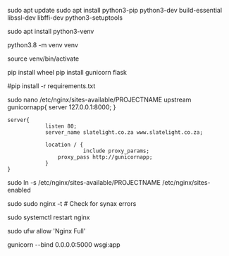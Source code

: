 sudo apt update
sudo apt install python3-pip python3-dev build-essential libssl-dev libffi-dev python3-setuptools


sudo apt install python3-venv


python3.8 -m venv venv

source venv/bin/activate

pip install wheel
pip install gunicorn flask

#pip install -r requirements.txt


sudo nano /etc/nginx/sites-available/PROJECTNAME
    	upstream gunicornapp{
        		server 127.0.0.1:8000;
	}

	server{
        		listen 80;
        		server_name slatelight.co.za www.slatelight.co.za;

        		location / {
    	            		include proxy_params;
             		proxy_pass http://gunicornapp;
        		}
	}


sudo ln -s /etc/nginx/sites-available/PROJECTNAME /etc/nginx/sites-enabled

sudo sudo nginx -t	# Check for synax errors

sudo systemctl restart nginx

sudo ufw allow 'Nginx Full'


gunicorn --bind 0.0.0.0:5000 wsgi:app